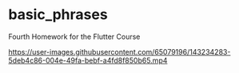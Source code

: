# basic_phrases

Fourth Homework for the Flutter Course
 
https://user-images.githubusercontent.com/65079196/143234283-5deb4c86-004e-49fa-bebf-a4fd8f850b65.mp4
